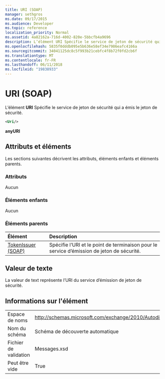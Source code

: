 ```yaml
---
title: URI (SOAP)
manager: sethgros
ms.date: 09/17/2015
ms.audience: Developer
ms.topic: reference
localization_priority: Normal
ms.assetid: 4a82162a-716d-4002-820e-5bbcfb4a9696
description: L’élément URI Spécifie le service de jeton de sécurité qui a émis le jeton de sécurité.
ms.openlocfilehash: 5835f0dddb095e5b636e58ef34e7986eafc4166a
ms.sourcegitcommit: 34041125dc8c5f993b21cebfc4f8b72f0fd2cb6f
ms.translationtype: MT
ms.contentlocale: fr-FR
ms.lasthandoff: 06/11/2018
ms.locfileid: "19838933"
---
```

# <a name="uri-soap"></a>URI (SOAP)

L’élément **URI** Spécifie le service de jeton de sécurité qui a émis le jeton de sécurité. 
  
```XML
<Uri/>
```

 **anyURI**
## <a name="attributes-and-elements"></a>Attributs et éléments

Les sections suivantes décrivent les attributs, éléments enfants et éléments parents.
  
### <a name="attributes"></a>Attributs

Aucun
  
### <a name="child-elements"></a>Éléments enfants

Aucun
  
### <a name="parent-elements"></a>Éléments parents

|**Élément**|**Description**|
|:-----|:-----|
|[TokenIssuer (SOAP)](tokenissuer-soap.md) <br/> |Spécifie l’URI et le point de terminaison pour le service d’émission de jeton de sécurité.  <br/> |
   
## <a name="text-value"></a>Valeur de texte

La valeur de text représente l’URI du service d’émission de jeton de sécurité.
  
## <a name="element-information"></a>Informations sur l'élément

|||
|:-----|:-----|
|Espace de noms  <br/> |http://schemas.microsoft.com/exchange/2010/Autodiscover  <br/> |
|Nom du schéma  <br/> |Schéma de découverte automatique  <br/> |
|Fichier de validation  <br/> |Messages.xsd  <br/> |
|Peut être vide  <br/> |True  <br/> |
   

